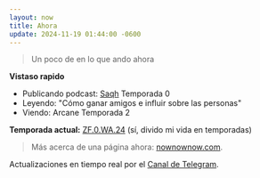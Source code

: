 ```yaml
---
layout: now
title: Ahora
update: 2024-11-19 01:44:00 -0600
---
```


> Un poco de en lo que ando ahora

**Vistaso rapido**
- Publicando podcast: [Saqh](https://saqh.lepodca.st/) Temporada 0
- Leyendo: "Cómo ganar amigos e influir sobre las personas"
- Viendo: Arcane Temporada 2

**Temporada actual:** [ZF.0.WA.24](https://zettafounder.github.io/temporadas/zf0wa24.html) (sí, divido mi vida en temporadas)

> Más acerca de una página ahora: <a target="_blank" href="https://nownownow.com/about">nownownow.com</a>.

Actualizaciones en tiempo real por el <a target="_blank" href="https://t.me/zettafounder">Canal de Telegram</a>.